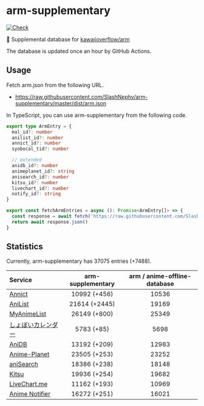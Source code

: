# arm-supplementary

[![Check](https://github.com/SlashNephy/arm-supplementary/actions/workflows/check-node.yml/badge.svg)](https://github.com/SlashNephy/arm-supplementary/actions/workflows/check-node.yml)

💊 Supplemental database for [kawaiioverflow/arm](https://github.com/kawaiioverflow/arm)

The database is updated once an hour by GitHub Actions.

## Usage

Fetch arm.json from the following URL.

- https://raw.githubusercontent.com/SlashNephy/arm-supplementary/master/dist/arm.json

In TypeScript, you can use arm-supplementary from the following code.

```TypeScript
export type ArmEntry = {
  mal_id?: number
  anilist_id?: number
  annict_id?: number
  syobocal_tid?: number

  // extended
  anidb_id?: number
  animeplanet_id?: string
  anisearch_id?: number
  kitsu_id?: number
  livechart_id?: number
  notify_id?: string
}

export const fetchArmEntries = async (): Promise<ArmEntry[]> => {
  const response = await fetch('https://raw.githubusercontent.com/SlashNephy/arm-supplementary/master/dist/arm.json')
  return await response.json()
}
```

## Statistics

Currently, arm-supplementary has 37075 entries (+7488).

| Service                                     | arm-supplementary | arm / anime-offline-database |
| :------------------------------------------ | :---------------: | :--------------------------: |
| [Annict](https://annict.com)                |   10992 (+456)    |            10536             |
| [AniList](https://anilist.co)               |   21614 (+2445)   |            19169             |
| [MyAnimeList](https://myanimelist.net)      |   26149 (+800)    |            25349             |
| [しょぼいカレンダー](https://cal.syoboi.jp) |    5783 (+85)     |             5698             |
| [AniDB](https://anidb.net)                  |   13192 (+209)    |            12983             |
| [Anime-Planet](https://anime-planet.com)    |   23505 (+253)    |            23252             |
| [aniSearch](https://anisearch.com)          |   18386 (+238)    |            18148             |
| [Kitsu](https://kitsu.io)                   |   19936 (+254)    |            19682             |
| [LiveChart.me](https://livechart.me)        |   11162 (+193)    |            10969             |
| [Anime Notifier](https://notify.moe)        |   16272 (+251)    |            16021             |
